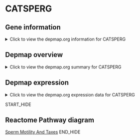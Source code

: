 <h1>CATSPERG</h1>

<h2>Gene information</h2>
<details>
  <summary>Click to view the depmap.org information for CATSPERG</summary>
  <iframe src="https://depmap.org/portal/gene/CATSPERG?tab=about" style="border:none;width:100%;height:800px"></iframe>
</details>

<h2>Depmap overview</h2>
<details>
  <summary>Click to view the depmap.org summary for CATSPERG</summary>
  <iframe src="https://depmap.org/portal/gene/CATSPERG?tab=overview" style="border:none;width:100%;height:800px"></iframe>
</details>

<h2>Depmap expression</h2>
<details>
  <summary>Click to view the depmap.org expression data for CATSPERG</summary>
  <iframe src="https://depmap.org/portal/gene/CATSPERG?tab=characterization" style="border:none;width:100%;height:800px"></iframe>
</details>


START_HIDE
<h2>Reactome Pathway diagram</h2>
<a href="https://reactome.org/PathwayBrowser/#/R-HSA-1300642">Sperm Motility And Taxes</a>
END_HIDE



